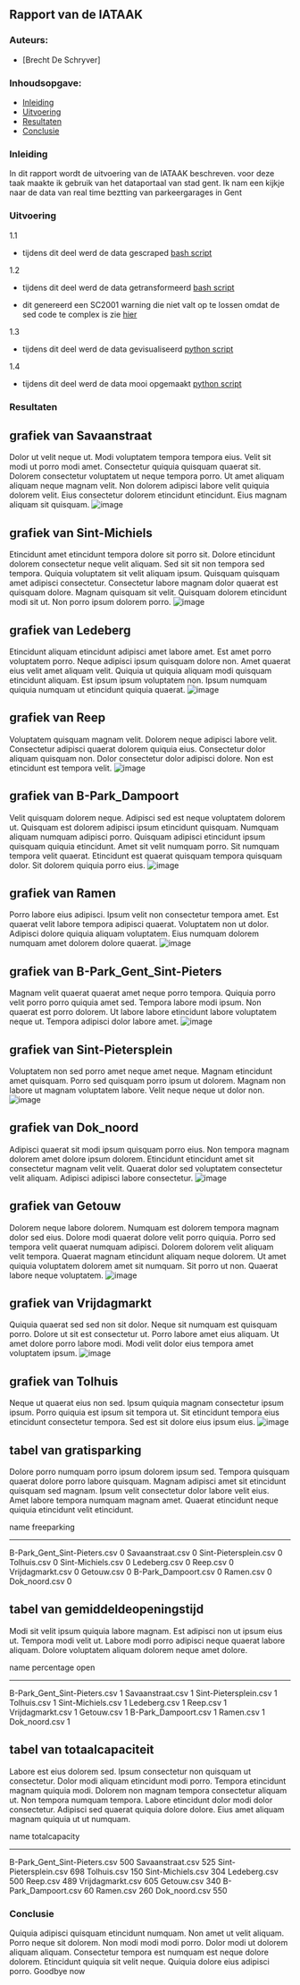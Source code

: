 ## Rapport van de IATAAK
### Auteurs:
 - [Brecht De Schryver]
### Inhoudsopgave:
 - [Inleiding](#inleiding)
 - [Uitvoering](#uitvoering)
 - [Resultaten](#resultaten)
 - [Conclusie](#conclusie)
### Inleiding
In dit rapport wordt de uitvoering van de IATAAK beschreven. voor deze taak maakte ik gebruik van het dataportaal van stad gent. Ik nam een kijkje naar de data van real time beztting van parkeergarages in Gent
### Uitvoering
1.1
 - tijdens dit deel werd de data gescraped
[bash script](https://github.com/BrechtDeSchryver/iataak/blob/main/scripts/webscraper.sh)

1.2
 - tijdens dit deel werd de data getransformeerd
[bash script](https://github.com/BrechtDeSchryver/iataak/blob/main/scripts/transform.sh)

 - dit genereerd een SC2001 warning die niet valt op te lossen omdat de sed code te complex is zie [hier](https://www.shellcheck.net/wiki/SC2001)

1.3
 - tijdens dit deel werd de data gevisualiseerd
[python script](https://github.com/BrechtDeSchryver/iataak/blob/main/scripts/analyse.py)

1.4
 - tijdens dit deel werd de data mooi opgemaakt
[python script](https://github.com/BrechtDeSchryver/iataak/blob/main/scripts/report.py)
### Resultaten
## grafiek van Savaanstraat
Dolor ut velit neque ut. Modi voluptatem tempora tempora eius. Velit sit modi ut porro modi amet. Consectetur quiquia quisquam quaerat sit. Dolorem consectetur voluptatem ut neque tempora porro. Ut amet aliquam aliquam neque magnam velit. Non dolorem adipisci labore velit quiquia dolorem velit. Eius consectetur dolorem etincidunt etincidunt. Eius magnam aliquam sit quisquam.
![image](https://github.com/BrechtDeSchryver/iataak/blob/main/csvimage/Savaanstraat.csv.png)
## grafiek van Sint-Michiels
Etincidunt amet etincidunt tempora dolore sit porro sit. Dolore etincidunt dolorem consectetur neque velit aliquam. Sed sit sit non tempora sed tempora. Quiquia voluptatem sit velit aliquam ipsum. Quisquam quisquam amet adipisci consectetur. Consectetur labore magnam dolor quaerat est quisquam dolore. Magnam quisquam sit velit. Quisquam dolorem etincidunt modi sit ut. Non porro ipsum dolorem porro.
![image](https://github.com/BrechtDeSchryver/iataak/blob/main/csvimage/Sint-Michiels.csv.png)
## grafiek van Ledeberg
Etincidunt aliquam etincidunt adipisci amet labore amet. Est amet porro voluptatem porro. Neque adipisci ipsum quisquam dolore non. Amet quaerat eius velit amet aliquam velit. Quiquia ut quiquia aliquam modi quisquam etincidunt aliquam. Est ipsum ipsum voluptatem non. Ipsum numquam quiquia numquam ut etincidunt quiquia quaerat.
![image](https://github.com/BrechtDeSchryver/iataak/blob/main/csvimage/Ledeberg.csv.png)
## grafiek van Reep
Voluptatem quisquam magnam velit. Dolorem neque adipisci labore velit. Consectetur adipisci quaerat dolorem quiquia eius. Consectetur dolor aliquam quisquam non. Dolor consectetur dolor adipisci dolore. Non est etincidunt est tempora velit.
![image](https://github.com/BrechtDeSchryver/iataak/blob/main/csvimage/Reep.csv.png)
## grafiek van B-Park_Dampoort
Velit quisquam dolorem neque. Adipisci sed est neque voluptatem dolorem ut. Quisquam est dolorem adipisci ipsum etincidunt quisquam. Numquam aliquam numquam adipisci porro. Quisquam adipisci etincidunt ipsum quisquam quiquia etincidunt. Amet sit velit numquam porro. Sit numquam tempora velit quaerat. Etincidunt est quaerat quisquam tempora quisquam dolor. Sit dolorem quiquia porro eius.
![image](https://github.com/BrechtDeSchryver/iataak/blob/main/csvimage/B-Park_Dampoort.csv.png)
## grafiek van Ramen
Porro labore eius adipisci. Ipsum velit non consectetur tempora amet. Est quaerat velit labore tempora adipisci quaerat. Voluptatem non ut dolor. Adipisci dolore quiquia aliquam voluptatem. Eius numquam dolorem numquam amet dolorem dolore quaerat.
![image](https://github.com/BrechtDeSchryver/iataak/blob/main/csvimage/Ramen.csv.png)
## grafiek van B-Park_Gent_Sint-Pieters
Magnam velit quaerat quaerat amet neque porro tempora. Quiquia porro velit porro porro quiquia amet sed. Tempora labore modi ipsum. Non quaerat est porro dolorem. Ut labore labore etincidunt labore voluptatem neque ut. Tempora adipisci dolor labore amet.
![image](https://github.com/BrechtDeSchryver/iataak/blob/main/csvimage/B-Park_Gent_Sint-Pieters.csv.png)
## grafiek van Sint-Pietersplein
Voluptatem non sed porro amet neque amet neque. Magnam etincidunt amet quisquam. Porro sed quisquam porro ipsum ut dolorem. Magnam non labore ut magnam voluptatem labore. Velit neque neque ut dolor non.
![image](https://github.com/BrechtDeSchryver/iataak/blob/main/csvimage/Sint-Pietersplein.csv.png)
## grafiek van Dok_noord
Adipisci quaerat sit modi ipsum quisquam porro eius. Non tempora magnam dolorem amet dolore ipsum dolorem. Etincidunt etincidunt amet sit consectetur magnam velit velit. Quaerat dolor sed voluptatem consectetur velit aliquam. Adipisci adipisci labore consectetur.
![image](https://github.com/BrechtDeSchryver/iataak/blob/main/csvimage/Dok_noord.csv.png)
## grafiek van Getouw
Dolorem neque labore dolorem. Numquam est dolorem tempora magnam dolor sed eius. Dolore modi quaerat dolore velit porro quiquia. Porro sed tempora velit quaerat numquam adipisci. Dolorem dolorem velit aliquam velit tempora. Quaerat magnam etincidunt aliquam neque dolorem. Ut amet quiquia voluptatem dolorem amet sit numquam. Sit porro ut non. Quaerat labore neque voluptatem.
![image](https://github.com/BrechtDeSchryver/iataak/blob/main/csvimage/Getouw.csv.png)
## grafiek van Vrijdagmarkt
Quiquia quaerat sed sed non sit dolor. Neque sit numquam est quisquam porro. Dolore ut sit est consectetur ut. Porro labore amet eius aliquam. Ut amet dolore porro labore modi. Modi velit dolor eius tempora amet voluptatem ipsum.
![image](https://github.com/BrechtDeSchryver/iataak/blob/main/csvimage/Vrijdagmarkt.csv.png)
## grafiek van Tolhuis
Neque ut quaerat eius non sed. Ipsum quiquia magnam consectetur ipsum ipsum. Porro quiquia est ipsum sit tempora ut. Sit etincidunt tempora eius etincidunt consectetur tempora. Sed est sit dolore eius ipsum eius.
![image](https://github.com/BrechtDeSchryver/iataak/blob/main/csvimage/Tolhuis.csv.png)
## tabel van gratisparking
Dolore porro numquam porro ipsum dolorem ipsum sed. Tempora quisquam quaerat dolore porro labore quisquam. Magnam adipisci amet sit etincidunt quisquam sed magnam. Ipsum velit consectetur dolor labore velit eius. Amet labore tempora numquam magnam amet. Quaerat etincidunt neque quiquia etincidunt velit etincidunt.

name                            freeparking
----------------------------  -------------
B-Park_Gent_Sint-Pieters.csv              0
Savaanstraat.csv                          0
Sint-Pietersplein.csv                     0
Tolhuis.csv                               0
Sint-Michiels.csv                         0
Ledeberg.csv                              0
Reep.csv                                  0
Vrijdagmarkt.csv                          0
Getouw.csv                                0
B-Park_Dampoort.csv                       0
Ramen.csv                                 0
Dok_noord.csv                             0
## tabel van gemiddeldeopeningstijd
Modi sit velit ipsum quiquia labore magnam. Est adipisci non ut ipsum eius ut. Tempora modi velit ut. Labore modi porro adipisci neque quaerat labore aliquam. Dolore voluptatem aliquam dolorem neque amet dolore.

name                            percentage open
----------------------------  -----------------
B-Park_Gent_Sint-Pieters.csv                  1
Savaanstraat.csv                              1
Sint-Pietersplein.csv                         1
Tolhuis.csv                                   1
Sint-Michiels.csv                             1
Ledeberg.csv                                  1
Reep.csv                                      1
Vrijdagmarkt.csv                              1
Getouw.csv                                    1
B-Park_Dampoort.csv                           1
Ramen.csv                                     1
Dok_noord.csv                                 1
## tabel van totaalcapaciteit
Labore est eius dolorem sed. Ipsum consectetur non quisquam ut consectetur. Dolor modi aliquam etincidunt modi porro. Tempora etincidunt magnam quiquia modi. Dolorem non magnam tempora consectetur aliquam ut. Non tempora numquam tempora. Labore etincidunt dolor modi dolor consectetur. Adipisci sed quaerat quiquia dolore dolore. Eius amet aliquam magnam quiquia ut ut numquam.

name                            totalcapacity
----------------------------  ---------------
B-Park_Gent_Sint-Pieters.csv              500
Savaanstraat.csv                          525
Sint-Pietersplein.csv                     698
Tolhuis.csv                               150
Sint-Michiels.csv                         304
Ledeberg.csv                              500
Reep.csv                                  489
Vrijdagmarkt.csv                          605
Getouw.csv                                340
B-Park_Dampoort.csv                        60
Ramen.csv                                 260
Dok_noord.csv                             550
### Conclusie
Quiquia adipisci quisquam etincidunt numquam. Non amet ut velit aliquam. Porro neque sit dolorem. Non modi modi modi porro. Dolor modi ut dolorem aliquam aliquam. Consectetur tempora est numquam est neque dolore dolorem. Etincidunt quiquia sit velit neque. Quiquia dolore eius adipisci porro.
Goodbye now